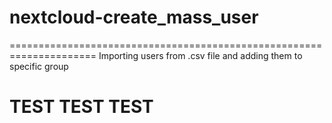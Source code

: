 # nextcloud-create_mass_user
=====================================================================
Importing users from .csv file and adding them to specific group


# TEST TEST TEST
